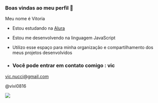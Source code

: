 ### Boas vindas ao meu perfil 🖤

Meu nome é Vitoria

- Estou estudando na [Alura](https://www.alura.com.br)
- Estou me desenvolvendo na linguagem JavaScript
- Utilizo esse espaço para minha organização e compartilhamento dos meus projetos desenvolvidos

- ### Você pode entrar em contato comigo : vic

vic.nucci@gmail.com

@vivi0816

![](https://media1.tenor.com/m/aPgTU-Z9j1MAAAAd/funny-dogs-cute.gif)
